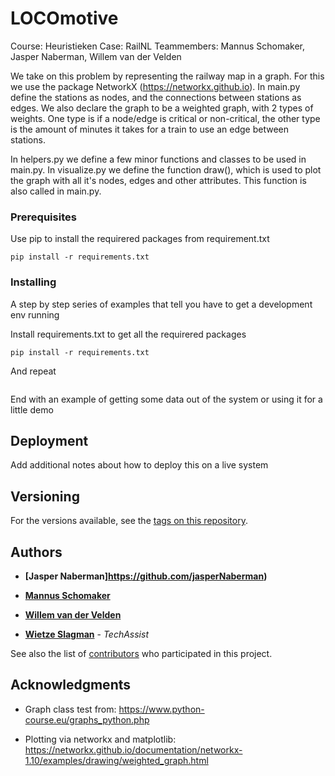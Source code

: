 # LOCOmotive

Course: Heuristieken
Case: RailNL
Teammembers: Mannus Schomaker, Jasper Naberman, Willem van der Velden

We take on this problem by representing the railway map in a graph. For this
we use the package NetworkX (https://networkx.github.io). In main.py define the stations as nodes, and the connections between stations as edges. We also declare the graph to be a weighted graph, with 2 types of weights. One type is if a node/edge is critical or non-critical, the other type is the amount of minutes it takes for a train to use an edge between stations.

In helpers.py we define a few minor functions and classes to be used in main.py.
In visualize.py we define the function draw(), which is used to plot the graph with all it's nodes, edges and other attributes. 
This function is also called in main.py.

### Prerequisites

Use pip to install the requirered packages from requirement.txt

```
pip install -r requirements.txt
```

### Installing

A step by step series of examples that tell you have to get a development env running

Install requirements.txt to get all the requirered packages

```
pip install -r requirements.txt
```

And repeat

```

```

End with an example of getting some data out of the system or using it for a little demo

## Deployment

Add additional notes about how to deploy this on a live system


## Versioning

For the versions available, see the [tags on this repository](https://github.com/your/project/tags). 

## Authors

* **[Jasper Naberman]https://github.com/jasperNaberman)**
* **[Mannus Schomaker](https://github.com/mannusschomaker)**
* **[Willem van der Velden](https://github.com/WillemvdVelden)**

* **[Wietze Slagman](https://github.com/WietzeSlagman)** - *TechAssist*

See also the list of [contributors](https://github.com/your/project/contributors) who participated in this project.

## Acknowledgments

* Graph class test from: https://www.python-course.eu/graphs_python.php

* Plotting via networkx and matplotlib: https://networkx.github.io/documentation/networkx-1.10/examples/drawing/weighted_graph.html

